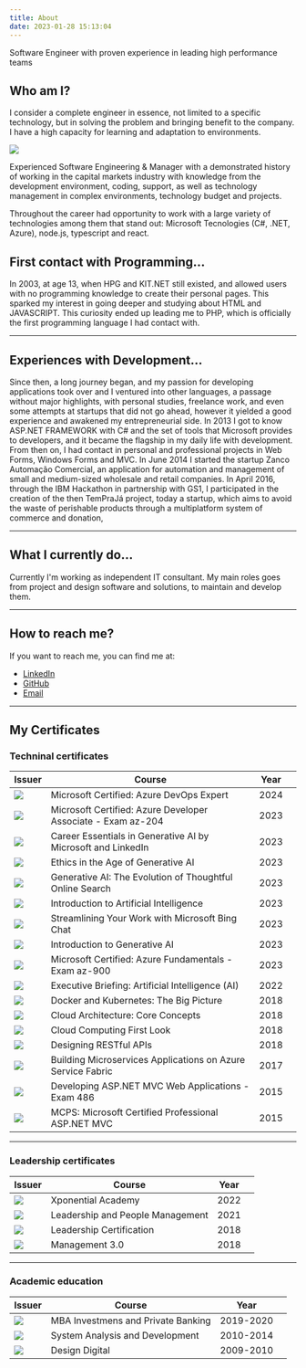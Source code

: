 ```yaml
---
title: About
date: 2023-01-28 15:13:04
---
```


Software Engineer with proven experience in leading high performance teams

## Who am I?

I consider a complete engineer in essence, not limited to a specific technology, but in solving the problem and bringing benefit to the company. I have a high capacity for learning and adaptation to environments.

![](images/dzfweb.png)

Experienced Software Engineering & Manager with a demonstrated history of working in the capital markets industry with knowledge from the development environment, coding, support, as well as technology management in complex environments, technology budget and projects.

Throughout the career had opportunity to work with a large variety of technologies among them that stand out: Microsoft Tecnologies (C#, .NET, Azure), node.js, typescript and react.

## First contact with Programming…

In 2003, at age 13, when HPG and KIT.NET still existed, and allowed users with no programming knowledge to create their personal pages. This sparked my interest in going deeper and studying about HTML and JAVASCRIPT. This curiosity ended up leading me to PHP, which is officially the first programming language I had contact with.

---

## Experiences with Development…

Since then, a long journey began, and my passion for developing applications took over and I ventured into other languages, a passage without major highlights, with personal studies, freelance work, and even some attempts at startups that did not go ahead, however it yielded a good experience and awakened my entrepreneurial side. In 2013 I got to know ASP.NET FRAMEWORK with C# and the set of tools that Microsoft provides to developers, and it became the flagship in my daily life with development. From then on, I had contact in personal and professional projects in Web Forms, Windows Forms and MVC. In June 2014 I started the startup Zanco Automação Comercial, an application for automation and management of small and medium-sized wholesale and retail companies. In April 2016, through the IBM Hackathon in partnership with GS1, I participated in the creation of the then TemPraJá project, today a startup, which aims to avoid the waste of perishable products through a multiplatform system of commerce and donation,

---

## What I currently do…

Currently I'm working as independent IT consultant. My main roles goes from project and design software and solutions, to maintain and develop them.

---

## How to reach me?

If you want to reach me, you can find me at:

- [LinkedIn](https://www.linkedin.com/in/douglaszf/)
- [GitHub](https://github.com/dzfweb)
- [Email](mailto:douglas.franco@dzfweb.com.br)

---

## My Certificates

### Techninal certificates

| Issuer                                                           | Course                                                       | Year |     |
| ---------------------------------------------------------------- | ------------------------------------------------------------ | ---- | --- |
| ![](images/microsoft-expert.png)                                 | Microsoft Certified: Azure DevOps Expert                     | 2024 |     |
| ![](images/I-ve-just-got-an-AZ-204-certificate/az-associate.png) | Microsoft Certified: Azure Developer Associate - Exam az-204 | 2023 |     |
| ![](images/microsoft.jpg)                                        | Career Essentials in Generative AI by Microsoft and LinkedIn | 2023 |     |
| ![](images/microsoft.jpg)                                        | Ethics in the Age of Generative AI                           | 2023 |     |
| ![](images/microsoft.jpg)                                        | Generative AI: The Evolution of Thoughtful Online Search     | 2023 |     |
| ![](images/microsoft.jpg)                                        | Introduction to Artificial Intelligence                      | 2023 |     |
| ![](images/microsoft.jpg)                                        | Streamlining Your Work with Microsoft Bing Chat              | 2023 |     |
| ![](images/google.png)                                           | Introduction to Generative AI                                | 2023 |     |
| ![](images/microsoft.jpg)                                        | Microsoft Certified: Azure Fundamentals - Exam az-900        | 2023 |     |
| ![](images/udemy.jpg)                                            | Executive Briefing: Artificial Intelligence (AI)             | 2022 |     |
| ![](images/udemy.jpg)                                            | Docker and Kubernetes: The Big Picture                       | 2018 |     |
| ![](images/linkedin.jpg)                                         | Cloud Architecture: Core Concepts                            | 2018 |     |
| ![](images/linkedin.jpg)                                         | Cloud Computing First Look                                   | 2018 |     |
| ![](images/linkedin.jpg)                                         | Designing RESTful APIs                                       | 2018 |     |
| ![](images/microsoft.jpg)                                        | Building Microservices Applications on Azure Service Fabric  | 2017 |     |
| ![](images/microsoft.jpg)                                        | Developing ASP.NET MVC Web Applications - Exam 486           | 2015 |     |
| ![](images/microsoft.jpg)                                        | MCPS: Microsoft Certified Professional ASP.NET MVC           | 2015 |     |

---

### Leadership certificates

| Issuer                  | Course                           | Year |     |
| ----------------------- | -------------------------------- | ---- | --- |
| ![](images/harvard.jpg) | Xponential Academy               | 2022 |     |
| ![](images/udemy.jpg)   | Leadership and People Management | 2021 |     |
| ![](images/ise.jpg)     | Leadership Certification         | 2018 |     |
| ![](images/m30.png)     | Management 3.0                   | 2018 |     |

---

### Academic education

| Issuer                  | Course                             | Year      |     |
| ----------------------- | ---------------------------------- | --------- | --- |
| ![](images/ibmec.jpg)   | MBA Investmens and Private Banking | 2019-2020 |     |
| ![](images/fmu.jpg)     | System Analysis and Development    | 2010-2014 |     |
| ![](images/anhembi.jpg) | Design Digital                     | 2009-2010 |     |
